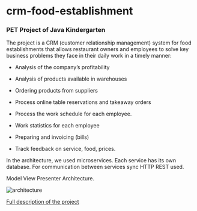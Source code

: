 # crm-food-establishment

### PET Project of Java Kindergarten

The project is a CRM (customer relationship management) system for food establishments that allows restaurant owners and employees to solve key business problems they face in their daily work in a timely manner:
    
* Analysis of the company’s profitability

* Analysis of products available in warehouses

* Ordering products from suppliers

* Process online table reservations and takeaway orders

* Process the work schedule for each employee.

* Work statistics for each employee

* Preparing and invoicing (bills)

* Track feedback on service, food, prices.


In the architecture, we used microservices. Each service has its own database. For communication between services sync HTTP REST used.

Model View Presenter Architecture.


![architecture](architecture.jpg)

[Full description of the project](https://docs.google.com/document/d/1ukXwbbVWVgMsnx_iHVCGbTTp5z1j9K2WF8orbK0ez7E/edit)
